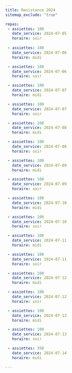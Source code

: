 ```yaml
---
title: Resistance 2024
sitemap_exclude: "true"

repas:
 - assiettes: 100
   date_service: 2024-07-05
   horaire: soir
 
 - assiettes: 100 
   date_service: 2024-07-06
   horaire: midi

 - assiettes: 100
   date_service: 2024-07-06 
   horaire: soir

 - assiettes: 100
   date_service: 2024-07-07
   horaire: midi

 - assiettes: 100
   date_service: 2024-07-07
   horaire: soir

 - assiettes: 100
   date_service: 2024-07-08
   horaire: midi

 - assiettes: 100
   date_service: 2024-07-08
   horaire: soir

 - assiettes: 100
   date_service: 2024-07-09
   horaire: midi

 - assiettes: 100
   date_service: 2024-07-09
   horaire: soir

 - assiettes: 100
   date_service: 2024-07-10
   horaire: midi

 - assiettes: 100
   date_service: 2024-07-10
   horaire: soir

 - assiettes: 100
   date_service: 2024-07-11
   horaire: midi

 - assiettes: 100
   date_service: 2024-07-11
   horaire: soir

 - assiettes: 100
   date_service: 2024-07-12
   horaire: midi

 - assiettes: 100
   date_service: 2024-07-12
   horaire: soir

 - assiettes: 100
   date_service: 2024-07-13
   horaire: midi

 - assiettes: 100 
   date_service: 2024-07-13
   horaire: soir

 - assiettes: 350
   date_service: 2024-07-14
   horaire: midi

---
```

